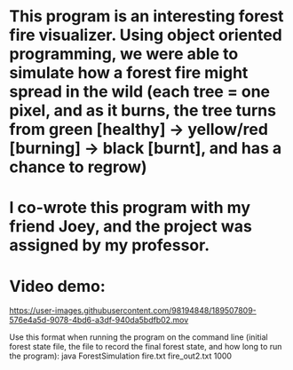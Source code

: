 # This program is an interesting forest fire visualizer. Using object oriented programming, we were able to simulate how a forest fire might spread in the wild (each tree = one pixel, and as it burns, the tree turns from green [healthy] -> yellow/red [burning] -> black [burnt], and has a chance to regrow)
# I co-wrote this program with my friend Joey, and the project was assigned by my professor.

# Video demo:
https://user-images.githubusercontent.com/98194848/189507809-576e4a5d-9078-4bd6-a3df-940da5bdfb02.mov

Use this format when running the program on the command line (initial forest state file, the file to record the final forest state, and how long to run the program):
java ForestSimulation fire.txt fire_out2.txt 1000

